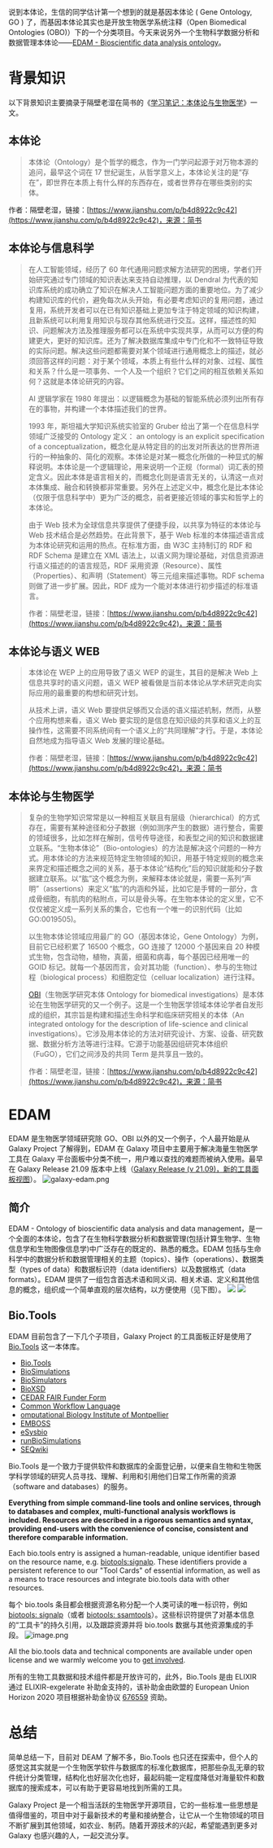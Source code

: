 说到本体论，生信的同学估计第一个想到的就是基因本体论 ( Gene Ontology, GO ) 了，而基因本体论其实也是开放生物医学系统注释（Open Biomedical Ontologies (OBO)）下的一个分类项目。今天来说另外一个生物科学数据分析和数据管理本体论——[EDAM - Bioscientific data analysis ontology](https://bioportal.bioontology.org/ontologies/EDAM)。

# 背景知识

以下背景知识主要摘录于隔壁老湿在简书的《[学习笔记：本体论与生物医学](https://www.jianshu.com/p/b4d8922c9c42)》一文。

## 本体论

> 本体论（Ontology）是个哲学的概念，作为一门学问起源于对万物本源的追问，最早这个词在 17 世纪诞生，从哲学意义上，本体论关注的是“存在”，即世界在本质上有什么样的东西存在，或者世界存在哪些类别的实体。

作者：隔壁老湿，链接：[https://www.jianshu.com/p/b4d8922c9c42](https://www.jianshu.com/p/b4d8922c9c42)，来源：简书

## 本体论与信息科学

> 在人工智能领域，经历了 60 年代通用问题求解方法研究的困境，学者们开始研究通过专门领域的知识表达来支持自动推理，以 Dendral 为代表的知识库系统的成功确立了知识在解决人工智能问题方面的重要地位。为了减少构建知识库的代价，避免每次从头开始，有必要考虑知识的复用问题，通过复用，系统开发者可以在已有知识基础上更加专注于特定领域的知识构建，且新系统可以利用复用知识与现存其他系统进行交互。这样，描述性的知识、问题解决方法及推理服务都可以在系统中实现共享，从而可以方便的构建更大，更好的知识库。还为了解决数据库集成中专门化和不一致特征导致的实际问题。解决这些问题都需要对某个领域进行通用概念上的描述，就必须回答这样的问题：对于某个领域，本质上有些什么样的对象、过程、属性和关系？什么是一项事务、一个人及一个组织？它们之间的相互依赖关系如何？这就是本体论研究的内容。
>
> AI 逻辑学家在 1980 年提出：以逻辑概念为基础的智能系统必须列出所有存在的事物，并构建一个本体描述我们的世界。
>
> 1993 年，斯坦福大学知识系统实验室的 Gruber 给出了第一个在信息科学领域广泛接受的 Ontology 定义： an ontology is an explicit specification of a conceptualization，概念化是从特定目的的出发对所表达的世界所进行的一种抽象的、简化的观察。本体论是对某一概念化所做的一种显式的解释说明。本体论是一个逻辑理论，用来说明一个正规（formal）词汇表的预定含义。因此本体是语言相关的，而概念化则是语言无关的，认清这一点对本体集成、融合和转换都非常重要。另外在上述定义中，概念化是比本体论（仅限于信息科学中）更为广泛的概念，前者更接近领域的事实和哲学上的本体论。
>
> 由于 Web 技术为全球信息共享提供了便捷手段，以共享为特征的本体论与 Web 技术结合是必然趋势。在此背景下，基于 Web 标准的本体描述语言成为本体论研究和运用的热点。在标准方面，由 W3C 主持制订的 RDF 和 RDF Schema 是建立在 XML 语法上，以语义网为理论基础，对信息资源进行语义描述的的语言规范，RDF 采用资源（Resource）、属性（Properties）、和声明（Statement）等三元组来描述事物。RDF schema 则做了进一步扩展。因此，RDF 成为一个能对本体进行初步描述的标准语言。
>
> 作者：隔壁老湿，链接：[https://www.jianshu.com/p/b4d8922c9c42](https://www.jianshu.com/p/b4d8922c9c42)，来源：简书

## 本体论与语义 WEB

> 本体论在 WEP 上的应用导致了语义 WEP 的诞生，其目的是解决 Web 上信息共享时的语义问题，语义 WEP 被看做是当前本体论从学术研究走向实际应用的最重要的构想和研究计划。
>
> 从技术上讲，语义 Web 要提供足够而又合适的语义描述机制，然而，从整个应用构想来看，语义 Web 要实现的是信息在知识级的共享和语义上的互操作性，这需要不同系统间有一个语义上的“共同理解”才行。于是，本体论自然地成为指导语义 Web 发展的理论基础。
>
> 作者：隔壁老湿，链接：[https://www.jianshu.com/p/b4d8922c9c42](https://www.jianshu.com/p/b4d8922c9c42)，来源：简书

## 本体论与生物医学

> 复杂的生物学知识常常是以一种相互关联且有层级（hierarchical）的方式存在，需要有某种途径和分子数据（例如测序产生的数据）进行整合，需要的领域很多，比如怎样在解剖，信号传导途径，和表型之间的知识和数据建立联系。“生物本体论”（Bio-ontologies）的方法是解决这个问题的一种方式。用本体论的方法来规范特定生物领域的知识，用基于特定规则的概念来来界定和描述概念之间的关系，基于本体论“结构化”后的知识就能和分子数据建立联系。以“肱”这个概念为例，来解释本体论就是，需要一系列“声明”（assertions）来定义“肱”的内涵和外延，比如它是手臂的一部分，含成骨细胞，有肌肉的粘附点，可以是骨头等。在生物本体论的定义里，它不仅仅被定义成一系列关系的集合，它也有一个唯一的识别代码（比如 GO:0019505)。
>
> 以生物本体论领域应用最广的 GO（基因本体论，Gene Ontology）为例，目前它已经积累了 16500 个概念，GO 连接了 12000 个基因来自 20 种模式生物，包含动物，植物，真菌，细菌和病毒，每个基因已经用唯一的 GOID 标记。就每一个基因而言，会对其功能（function）、参与的生物过程（biological process）和细胞定位（celluar localization）进行注释。
>
> [OBI](http://obi-ontology.org/)（生物医学研究本体 Ontology for biomedical investigations）是本体论在生物医学研究的又一个例子。这是一个生物医学领域本体论学者自发形成的组织，其宗旨是构建和描述生命科学和临床研究相关的本体（An integrated ontology for the description of life-science and clinical investigations）。它涉及用本体论的方法对研究设计、方案、设备、研究数据、数据分析方法等进行注释。它源于功能基因组研究本体组织（FuGO），它们之间涉及的共同 Term 是共享且一致的。
>
> 作者：隔壁老湿，链接：[https://www.jianshu.com/p/b4d8922c9c42](https://www.jianshu.com/p/b4d8922c9c42)，来源：简书

# EDAM

EDAM 是生物医学领域研究除 GO、OBI 以外的又一个例子，个人最开始是从 Galaxy Project 了解得到，EDAM 在 Galaxy 项目中主要用于解决海量生物医学工具在 Galaxy 平台面板中分类不统一，用户难以查找的难题而被纳入使用。最早在 Galaxy Release 21.09 版本中上线（[Galaxy Release (v 21.09)，新的工具面板视图](https://www.yuque.com/shenweiyan/biox/release-21.09?view=doc_embed)）。
![galaxy-edam.png](https://cdn.nlark.com/yuque/0/2021/png/126032/1639634642951-d21da86d-fe00-440d-9ca0-99b1286d4e0d.png#clientId=uc050b3b0-e334-4&from=ui&id=u791faa43&originHeight=1800&originWidth=578&originalType=binary&ratio=1&rotation=0&showTitle=false&size=195506&status=done&style=none&taskId=uc9c79a9c-2658-4faf-83eb-8fe6b3bb86b&title=)

## 简介

EDAM - Ontology of bioscientific data analysis and data management，是一个全面的本体论，包含了在生物科学数据分析和数据管理(包括计算生物学、生物信息学和生物图像信息学)中广泛存在的既定的、熟悉的概念。EDAM 包括与生命科学中的数据分析和数据管理相关的主题（topics）、操作（operations）、数据类型（types of data）和数据标识符（data identifiers）以及数据格式（data formats）。EDAM 提供了一组包含首选术语和同义词、相关术语、定义和其他信息的概念，组织成一个简单直观的层次结构，以方便使用（见下图）。
![](https://cdn.nlark.com/yuque/0/2021/png/126032/1639634301308-339d5a42-cb23-4de6-9418-1f8ef2f1d365.png#clientId=uc050b3b0-e334-4&from=paste&id=uf7afae7e&originHeight=1050&originWidth=1196&originalType=url&ratio=1&rotation=0&showTitle=false&status=done&style=none&taskId=u93466a8f-7ff2-4b91-8e52-31193e807c9&title=)
![](https://cdn.nlark.com/yuque/0/2021/png/126032/1639634440177-b28b255b-4424-43ba-8b8a-2ae5dbd9fa63.png#clientId=uc050b3b0-e334-4&from=paste&id=u731112eb&originHeight=1050&originWidth=1307&originalType=url&ratio=1&rotation=0&showTitle=false&status=done&style=none&taskId=u399aa69c-b1a9-4dfe-93a9-0b9b3b12a86&title=)

## Bio.Tools

EDAM 目前包含了一下几个子项目，Galaxy Project 的工具面板正好是使用了 [Bio.Tools](https://bioportal.bioontology.org/projects/Bio.Tools) 这一本体库。

- [Bio.Tools](https://bioportal.bioontology.org/projects/Bio.Tools)
- [BioSimulations](https://bioportal.bioontology.org/projects/BioSimulations)
- [BioSimulators](https://bioportal.bioontology.org/projects/BioSimulators)
- [BioXSD](https://bioportal.bioontology.org/projects/BioXSD)
- [CEDAR FAIR Funder Form](https://bioportal.bioontology.org/projects/CEDAR-FFF)
- [Common Workflow Language](https://bioportal.bioontology.org/projects/CWL)
- [omputational Biology Institute of Montpellier](https://bioportal.bioontology.org/projects/IBC)
- [EMBOSS](https://bioportal.bioontology.org/projects/EMBOSS)
- [eSysbio](https://bioportal.bioontology.org/projects/eSysbio)
- [runBioSimulations](https://bioportal.bioontology.org/projects/runBioSimulations)
- [SEQwiki](https://bioportal.bioontology.org/projects/SEQwiki)

Bio.Tools 是一个致力于提供软件和数据库的全面登记册，以便来自生物和生物医学科学领域的研究人员寻找、理解、利用和引用他们日常工作所需的资源（software and databases）的服务。

**Everything from simple command-line tools and online services, through to databases and complex, multi-functional analysis workflows is included. Resources are described in a rigorous semantics and syntax, providing end-users with the convenience of concise, consistent and therefore comparable information.**

Each bio.tools entry is assigned a human-readable, unique identifier based on the resource name, e.g. [biotools:signalp](https://bio.tools/signalp). These identifiers provide a persistent reference to our "Tool Cards" of essential information, as well as a means to trace resources and integrate bio.tools data with other resources.

每个 bio.tools 条目都会根据资源名称分配一个人类可读的唯一标识符，例如 [biotools: signalp](https://bio.tools/signalp)（或者 [biotools: ssamtools](https://bio.tools/samtools)）。这些标识符提供了对基本信息的“工具卡”的持久引用，以及跟踪资源并将 bio.tools 数据与其他资源集成的手段。
![image.png](https://cdn.nlark.com/yuque/0/2021/png/126032/1639640031614-c2b23df6-dde9-44a7-98ed-989fd9f09196.png#clientId=u848272c2-288d-4&from=paste&height=948&id=u3848eb02&originHeight=948&originWidth=1215&originalType=binary&ratio=1&rotation=0&showTitle=false&size=119119&status=done&style=none&taskId=u88e4cd58-85eb-48ba-996f-7007619f8dc&title=&width=1215)

All the bio.tools data and technical components are available under open license and we warmly welcome you to [get involved](https://biotools.readthedocs.io/en/latest/what_is_biotools.html#getting-involved-a-quick-start-guide).

所有的生物工具数据和技术组件都是开放许可的，此外，Bio.Tools 是由 ELIXIR 通过 ELIXIR-exgelerate 补助金支持的，该补助金由欧盟的 European Union Horizon 2020 项目根据补助金协议 [676559](https://cordis.europa.eu/project/rcn/198519_en.html) 资助。

# 总结

简单总结一下，目前对 DEAM 了解不多，Bio.Tools 也只还在探索中，但个人的感觉这其实就是一个生物医学软件与数据库的标准化数据库，把那些杂乱无章的软件统计分类管理，结构化也好层次化也好，最起码能一定程度降低对海量软件和数据库的搜索成本，可以有助于更容易地找到所需的工具。

Galaxy Project 是一个相当活跃的生物医学开源项目，它的一些标准一些思想是值得借鉴的，项目中对于最新技术的考量和接纳整合，让它从一个生物领域的项目不断扩展到其他领域，如农业、制药。随着开源技术的兴起，希望能遇到更多对 Galaxy 也感兴趣的人，一起交流分享。
